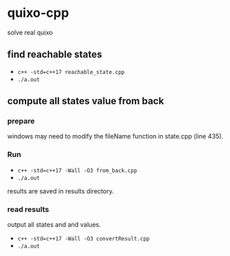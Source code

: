 # quixo-cpp
solve real quixo 

## find reachable states
- `c++ -std=c++17 reachable_state.cpp`
- `./a.out`

## compute all states value from back
### prepare
windows may need to modify the fileName function in state.cpp (line 435). 
### Run
- `c++ -std=c++17 -Wall -O3 from_back.cpp `
- `./a.out`

results are saved in results directory.

### read results
output all states and and values.

- `c++ -std=c++17 -Wall -O3 convertResult.cpp  `
- `./a.out`